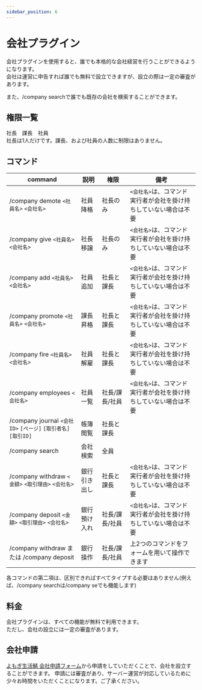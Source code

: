 ```yaml
---
sidebar_position: 6
---
```


# 会社プラグイン

会社プラグインを使用すると、誰でも本格的な会社経営を行うことができるようになります。  
会社は運営に申告すれば誰でも無料で設立できますが、設立の際は一定の審査があります。  

また、/company searchで誰でも既存の会社を検索することができます。  

## 権限一覧

社長　課長　社員  
社長は1人だけです。課長、および社員の人数に制限はありません。  

## コマンド

| command                                            | 説明     | 権限       | 備考                                 |
|----------------------------------------------------|--------|----------|------------------------------------|
| /company demote `<社員名>` `<会社名>`                    | 社員降格   | 社長のみ     | `<会社名>`は、コマンド実行者が会社を掛け持ちしていない場合は不要 |
| /company give `<社員名>` `<会社名>`                      | 社長移譲   | 社長のみ     | `<会社名>`は、コマンド実行者が会社を掛け持ちしていない場合は不要 |
| /company add `<社員名>` `<会社名>`                       | 社員追加   | 社長と課長    | `<会社名>`は、コマンド実行者が会社を掛け持ちしていない場合は不要 |
| /company promote  `<社員名>` `<会社名>`                  | 課長昇格   | 社長と課長    | `<会社名>`は、コマンド実行者が会社を掛け持ちしていない場合は不要 |
| /company fire  `<社員名>`  `<会社名>`                    | 社員解雇   | 社長と課長　   | `<会社名>`は、コマンド実行者が会社を掛け持ちしていない場合は不要 |
| /company employees  `<会社名>`                          | 社員一覧   | 社長/課長/社員　   | `<会社名>`は、コマンド実行者が会社を掛け持ちしていない場合は不要 |
| /company journal `<会社ID>` `[ページ]` `[取引者名]` `[取引ID]` | 帳簿閲覧   | 社長と課長    |                                    |
| /company search                                    | 会社検索   | 全員       |                                    |
| /company withdraw `<金額>` `<取引理由>` `<会社名>`          | 銀行引き出し | 社長と課長    | `<会社名>`は、コマンド実行者が会社を掛け持ちしていない場合は不要 |
| /company deposit `<金額>` `<取引理由>` `<会社名>`           | 銀行預け入れ | 社長/課長/社員 | `<会社名>`は、コマンド実行者が会社を掛け持ちしていない場合は不要 |
| /company withdraw または /company deposit             | 銀行操作   | 社長/課長/社員 | 上2つのコマンドをフォームを用いて操作できます            |

各コマンドの第二項は、区別できればすべてタイプする必要はありません(例えば、/company searchは/company seでも機能します)

## 料金

会社プラグインは、すべての機能が無料で利用できます。  
ただし、会社の設立には一定の審査があります。  

## 会社申請

[よもぎ生活鯖 会社申請フォーム](https://forms.gle/dgVo6AP8DatV5DAr8)から申請をしていただくことで、会社を設立することができます。
申請には審査があり、サーバー運営が対応しているために少々お時間をいただくことになります。ご了承ください。
